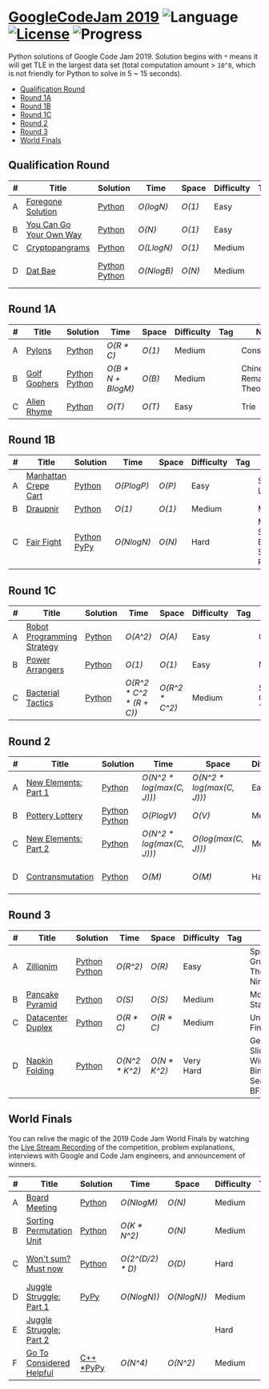 # [GoogleCodeJam 2019](https://codingcompetitions.withgoogle.com/codejam/archive/2019) ![Language](https://img.shields.io/badge/language-Python-orange.svg) [![License](https://img.shields.io/badge/license-MIT-blue.svg)](./LICENSE) ![Progress](https://img.shields.io/badge/progress-26%20%2F%2027-ff69b4.svg)

Python solutions of Google Code Jam 2019. Solution begins with `*` means it will get TLE in the largest data set (total computation amount > `10^8`, which is not friendly for Python to solve in 5 ~ 15 seconds).

* [Qualification Round](https://github.com/kamyu104/GoogleCodeJam-2019#qualification-round)
* [Round 1A](https://github.com/kamyu104/GoogleCodeJam-2019#round-1a)
* [Round 1B](https://github.com/kamyu104/GoogleCodeJam-2019#round-1b)
* [Round 1C](https://github.com/kamyu104/GoogleCodeJam-2019#round-1c)
* [Round 2](https://github.com/kamyu104/GoogleCodeJam-2019#round-2)
* [Round 3](https://github.com/kamyu104/GoogleCodeJam-2019#round-3)
* [World Finals](https://github.com/kamyu104/GoogleCodeJam-2019#world-finals)

## Qualification Round
| # | Title | Solution | Time | Space | Difficulty | Tag | Note |
|---| ----- | -------- | ---- | ----- | ---------- | --- | ---- |
|A| [Foregone Solution](https://codingcompetitions.withgoogle.com/codejam/round/0000000000051705/0000000000088231)| [Python](./Qualification%20Round/foregone-solution.py)| _O(logN)_ | _O(1)_ | Easy | | Math |
|B| [You Can Go Your Own Way](https://codingcompetitions.withgoogle.com/codejam/round/0000000000051705/00000000000881da)| [Python](./Qualification%20Round/you-can-go-your-own-way.py)| _O(N)_ | _O(1)_ | Easy | | String |
|C| [Cryptopangrams](https://codingcompetitions.withgoogle.com/codejam/round/0000000000051705/000000000008830b)| [Python](./Qualification%20Round/cryptopangrams.py)| _O(LlogN)_ | _O(1)_ | Medium | | Math |
|D| [Dat Bae](https://codingcompetitions.withgoogle.com/codejam/round/0000000000051705/00000000000881de)| [Python](./Qualification%20Round/dat-bae.py) [Python](./Qualification%20Round/dat-bae2.py) |  _O(NlogB)_ | _O(N)_ | Medium | | Bit Manipulation, BFS |

## Round 1A
| # | Title | Solution | Time | Space | Difficulty | Tag | Note |
|---| ----- | -------- | ---- | ----- | ---------- | --- | ---- |
|A| [Pylons](https://codingcompetitions.withgoogle.com/codejam/round/0000000000051635/0000000000104e03)| [Python](./Round%201A/pylons.py)| _O(R * C)_ | _O(1)_ | Medium | | Constructive |
|B| [Golf Gophers](https://codingcompetitions.withgoogle.com/codejam/round/0000000000051635/0000000000104f1a)| [Python](./Round%201A/golf-gophers.py) [Python](./Round%201A/golf-gophers2.py) | _O(B * N + BlogM)_ | _O(B)_ | Medium | | Chinese Remainder Theorem |
|C| [Alien Rhyme](https://codingcompetitions.withgoogle.com/codejam/round/0000000000051635/0000000000104e05)| [Python](./Round%201A/alien-rhyme.py)| _O(T)_ | _O(T)_ | Easy | | Trie |

## Round 1B
| # | Title | Solution | Time | Space | Difficulty | Tag | Note |
|---| ----- | -------- | ---- | ----- | ---------- | --- | ---- |
|A| [Manhattan Crepe Cart](https://codingcompetitions.withgoogle.com/codejam/round/0000000000051706/000000000012295c)| [Python](./Round%201B/manhattan-crepe-cart.py)| _O(PlogP)_ | _O(P)_ | Easy | | Sweep Line |
|B| [Draupnir](https://codingcompetitions.withgoogle.com/codejam/round/0000000000051706/0000000000122837)| [Python](./Round%201B/draupnir.py) | _O(1)_ | _O(1)_ | Medium | | Math |
|C| [Fair Fight](https://codingcompetitions.withgoogle.com/codejam/round/0000000000051706/0000000000122838)| [Python](./Round%201B/fair-fight.py) [PyPy](./Round%201B/fair-fight2.py)| _O(NlogN)_ | _O(N)_ | Hard | | Mono Stack, Binary Search, RMQ |

## Round 1C
| # | Title | Solution | Time | Space | Difficulty | Tag | Note |
|---| ----- | -------- | ---- | ----- | ---------- | --- | ---- |
|A| [Robot Programming Strategy](https://codingcompetitions.withgoogle.com/codejam/round/00000000000516b9/0000000000134c90)| [Python](./Round%201C/robot-programming-strategy.py)| _O(A^2)_ | _O(A)_ | Easy | | Greedy |
|B| [Power Arrangers](https://codingcompetitions.withgoogle.com/codejam/round/00000000000516b9/0000000000134e91)| [Python](./Round%201C/power-arrangers.py) | _O(1)_ | _O(1)_ | Easy | | Math |
|C| [Bacterial Tactics](https://codingcompetitions.withgoogle.com/codejam/round/00000000000516b9/0000000000134cdf)| [Python](./Round%201C/bacterial-tactics.py) | _O(R^2 * C^2 * (R + C))_ | _O(R^2 * C^2)_ | Medium | | Sprague–Grundy Theorem |

## Round 2
| # | Title | Solution | Time | Space | Difficulty | Tag | Note |
|---| ----- | -------- | ---- | ----- | ---------- | --- | ---- |
|A| [New Elements: Part 1](https://codingcompetitions.withgoogle.com/codejam/round/0000000000051679/0000000000146183)| [Python](./Round%202/new-elements-part-1.py)| _O(N^2 * log(max(C, J)))_ | _O(N^2 * log(max(C, J)))_ | Easy | | Math |
|B| [Pottery Lottery](https://codingcompetitions.withgoogle.com/codejam/round/0000000000051679/00000000001461c8)| [Python](./Round%202/pottery-lottery.py) [Python](./Round%202/pottery-lottery2.py) | _O(PlogV)_ | _O(V)_ | Medium | | Math, Greedy |
|C| [New Elements: Part 2](https://codingcompetitions.withgoogle.com/codejam/round/0000000000051679/0000000000146184)| [Python](./Round%202/new-elements-part-2.py)| _O(N^2 * log(max(C, J)))_ | _O(log(max(C, J)))_ | Medium | | Math, Continued Fraction |
|D| [Contransmutation](https://codingcompetitions.withgoogle.com/codejam/round/0000000000051679/0000000000146185)| [Python](./Round%202/contransmutation.py) | _O(M)_ | _O(M)_ | Hard | | Graph, Topological Sort, DP |

## Round 3
| # | Title | Solution | Time | Space | Difficulty | Tag | Note |
|---| ----- | -------- | ---- | ----- | ---------- | --- | ---- |
|A| [Zillionim](https://codingcompetitions.withgoogle.com/codejam/round/0000000000051707/0000000000158f1a)| [Python](./Round%203/zillionim.py) [Python](./Round%203/zillionim2.py) | _O(R^2)_ | _O(R)_ | Easy | | Sprague-Grundy Theorem, Nim |
|B| [Pancake Pyramid](https://codingcompetitions.withgoogle.com/codejam/round/0000000000051707/00000000001591be)| [Python](./Round%203/pancake-pyramid.py) | _O(S)_ | _O(S)_ | Medium | | Mono Stack |
|C| [Datacenter Duplex](https://codingcompetitions.withgoogle.com/codejam/round/0000000000051707/0000000000158f1c)| [Python](./Round%203/datacenter-duplex.py) | _O(R * C)_ | _O(R * C)_ | Medium | | Union Find |
|D| [Napkin Folding](https://codingcompetitions.withgoogle.com/codejam/round/0000000000051707/0000000000159170)| [Python](./Round%203/napkin-folding.py) | _O(N^2 * K^2)_ | _O(N * K^2)_ | Very Hard | | Geometry, Sliding Window, Binary Search, BFS, DFS |

## World Finals
You can relive the magic of the 2019 Code Jam World Finals by watching the [Live Stream Recording](https://www.youtube.com/watch?v=biyvpvx9I7E) of the competition, problem explanations, interviews with Google and Code Jam engineers, and announcement of winners.

| # | Title | Solution | Time | Space | Difficulty | Tag | Note |
|---| ----- | -------- | ---- | ----- | ---------- | --- | ---- |
|A| [Board Meeting](https://codingcompetitions.withgoogle.com/codejam/round/0000000000051708/000000000016c77c)| [Python](./World%20Finals/board-meeting.py) | _O(NlogM)_ | _O(N)_ | Medium | | Binary Search, Math |
|B| [Sorting Permutation Unit](https://codingcompetitions.withgoogle.com/codejam/round/0000000000051708/000000000016c77d)| [Python](./World%20Finals/sorting-permutation-unit.py) | _O(K * N^2)_ | _O(N)_ | Medium  | | Sort |
|C| [Won't sum? Must now](https://codingcompetitions.withgoogle.com/codejam/round/0000000000051708/000000000016c77e)| [Python](./World%20Finals/wont-sum-must-now.py) | _O(2^(D/2) * D)_ | _O(D)_ | Hard | | Backtracking, Arithmetic, Palindrome |
|D| [Juggle Struggle: Part 1](https://codingcompetitions.withgoogle.com/codejam/round/0000000000051708/000000000016c77f)| [PyPy](./World%20Finals/juggle-struggle-part1.py) |_O(NlogN))_ | _O(NlogN))_ | Medium | | |
|E| [Juggle Struggle: Part 2](https://codingcompetitions.withgoogle.com/codejam/round/0000000000051708/000000000016c933)| | | | Hard | | |
|F| [Go To Considered Helpful](https://codingcompetitions.withgoogle.com/codejam/round/0000000000051708/000000000016c934)| [C++](./World%20Finals/go-to-considered-helpful.cpp) [*PyPy](./World%20Finals/go-to-considered-helpful.py) |_O(N^4)_ | _O(N^2)_ | Medium | | BFS, DP |
